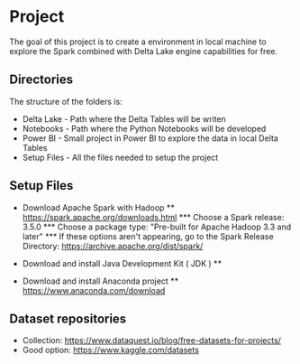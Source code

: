 # Project

The goal of this project is to create a environment in local machine to explore the Spark combined with Delta Lake engine capabilities for free.

## Directories

The structure of the folders is:
* Delta Lake  - Path where the Delta Tables will be writen
* Notebooks   - Path where the Python Notebooks will be developed
* Power BI    - Small project in Power BI to explore the data in local Delta Tables
* Setup Files - All the files needed to setup the project

## Setup Files

* Download Apache Spark with Hadoop
** https://spark.apache.org/downloads.html
*** Choose a Spark release: 3.5.0
*** Choose a package type:  "Pre-built for Apache Hadoop 3.3 and later"
*** If these options aren't appearing, go to the Spark Release Directory: https://archive.apache.org/dist/spark/

* Download and install Java Development Kit ( JDK )
** 

* Download and install Anaconda project
** https://www.anaconda.com/download

## Dataset repositories

* Collection:  https://www.dataquest.io/blog/free-datasets-for-projects/
* Good option: https://www.kaggle.com/datasets